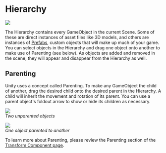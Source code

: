 Hierarchy
=========


![](http://docwiki.hq.unity3d.com/uploads/Main/Editor-Hierarchy.png)  

The <span class=keyword>Hierarchy</span> contains every <span class=keyword>GameObject</span> in the current Scene. Some of these are direct instances of asset files like 3D models, and others are instances of [Prefabs](Prefabs.html), custom objects that will make up much of your game. You can select objects in the Hierarchy and drag one object onto another to make use of <span class=keyword>Parenting</span> (see below). As objects are added and removed in the scene, they will appear and disappear from the Hierarchy as well.

Parenting
---------


Unity uses a concept called <span class=keyword>Parenting</span>. To make any GameObject the child of another, drag the desired child onto the desired parent in the Hierarchy.  A child will inherit the movement and rotation of its parent. You can use a parent object's foldout arrow to show or hide its children as necessary.

![](http://docwiki.hq.unity3d.com/uploads/Main/Editor-PreParent.png)  
_Two unparented objects_

![](http://docwiki.hq.unity3d.com/uploads/Main/Editor-PostParent.png)  
_One object parented to another_

To learn more about Parenting, please review the Parenting section of the [Transform Component page](class-Transform#Parenting.html).

